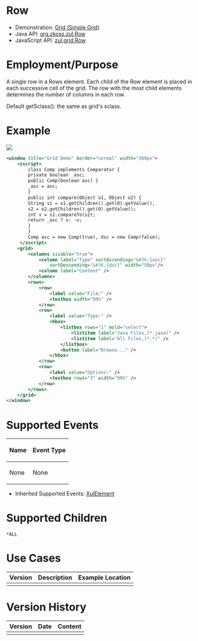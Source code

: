 

# Row

- Demonstration: [Grid (Simple Grid)](http://www.zkoss.org/zkdemo/grid/simple)
- Java API: [org.zkoss.zul.Row](https://www.zkoss.org/javadoc/latest/zk/org/zkoss/zul/Row.html)
- JavaScript API: [zul.grid.Row](https://www.zkoss.org/javadoc/latest/jsdoc/classes/zul.grid.Row.html)


# Employment/Purpose

A single row in a Rows element. Each child of the Row element is placed
in each successive cell of the grid. The row with the most child
elements determines the number of columns in each row.

Default getSclass(): the same as grid's sclass.

# Example

![](/zk_component_ref/images/ZKComRef_Grid_Example.png‎)

```xml
<window title="Grid Demo" border="normal" width="360px">
    <zscript>
        class Comp implements Comparator {
        private boolean _asc;
        public Comp(boolean asc) {
        _asc = asc;
        }
        public int compare(Object o1, Object o2) {
        String s1 = o1.getChildren().get(0).getValue(),
        s2 = o2.getChildren().get(0).getValue();
        int v = s1.compareTo(s2);
        return _asc ? v: -v;
        }
        }
        Comp asc = new Comp(true), dsc = new Comp(false);
     </zscript>
    <grid>
        <columns sizable="true">
            <column label="Type" sortAscending="&#36;{asc}"
                sortDescending="&#36;{dsc}" width="50px"/>
            <column label="Content" />
        </columns>
        <rows>
            <row>
                <label value="File:" />
                <textbox width="99%" />
            </row>
            <row>
                <label value="Type:" />
                <hbox>
                    <listbox rows="1" mold="select">
                        <listitem label="Java Files,(*.java)" />
                        <listitem label="All Files,(*.*)" />
                    </listbox>
                    <button label="Browse..." />
                </hbox>
            </row>
            <row>
                <label value="Options:" />
                <textbox rows="3" width="99%" />
            </row>
        </rows>
    </grid>
</window>
```

# Supported Events

<table>
<thead>
<tr class="header">
<th><center>
<p>Name</p>
</center></th>
<th><center>
<p>Event Type</p>
</center></th>
</tr>
</thead>
<tbody>
<tr class="odd">
<td><p>None</p></td>
<td><p>None</p></td>
</tr>
</tbody>
</table>

- Inherited Supported Events: [ XulElement]({{site.baseurl}}/zk_component_ref/base_components/xulelement#Supported_Events)

# Supported Children

`*ALL`

# Use Cases

| Version | Description | Example Location |
|---------|-------------|------------------|
|         |             |                  |

# Version History



| Version | Date | Content |
|---------|------|---------|
|         |      |         |



